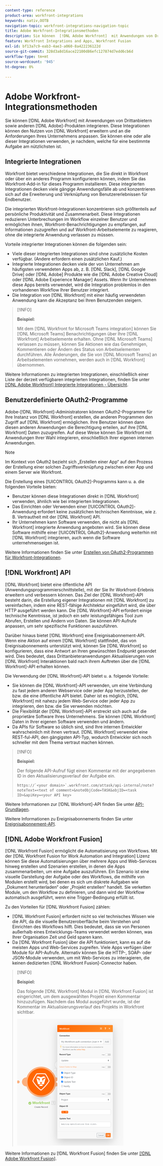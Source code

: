 ```yaml
---
content-type: reference
product-area: workfront-integrations
keywords: nativ,OOTB
navigation-topic: workfront-integrations-navigation-topic
title: Adobe Workfront-Integrationsmethoden
description: Sie können  [!DNL Adobe Workfront]  mit Anwendungen von Drittanbietern integrieren. Durch diese Integrationen kann die Nützlichkeit von  [!DNL Workfront]  erweitert und an die Anforderungen Ihres Unternehmens angepasst werden. Sie können eine oder alle dieser Integrationen verwenden, je nachdem, welche für eine bestimmte Aufgabe am nützlichsten ist.
feature: Workfront Integrations and Apps, Workfront Fusion
exl-id: bf13a7c9-eab3-4ae3-a060-8a422236122d
source-git-commit: 328d3a8d16ace22100d86efc127874d7edd6cb6d
workflow-type: tm+mt
source-wordcount: '945'
ht-degree: 0%

---
```


# Adobe Workfront-Integrationsmethoden

Sie können [!DNL Adobe Workfront] mit Anwendungen von Drittanbietern sowie anderen [!DNL Adobe]-Produkten integrieren. Diese Integrationen können den Nutzen von [!DNL Workfront] erweitern und an die Anforderungen Ihres Unternehmens anpassen. Sie können eine oder alle dieser Integrationen verwenden, je nachdem, welche für eine bestimmte Aufgabe am nützlichsten ist.

## Integrierte Integrationen

Workfront bietet verschiedene Integrationen, die Sie direkt in Workfront oder über ein anderes Programm konfigurieren können, indem Sie das Workfront-Add-in für dieses Programm installieren. Diese integrierten Integrationen decken viele gängige Anwendungsfälle ab und konzentrieren sich auf die Erweiterung und Verknüpfung von Benutzererlebnissen für Endbenutzer.

Die integrierten Workfront-Integrationen konzentrieren sich größtenteils auf persönliche Produktivität und Zusammenarbeit. Diese Integrationen reduzieren Unterbrechungen im Workflow einzelner Benutzer und ermöglichen ihnen, Workfront-Benachrichtigungen zu empfangen, auf Informationen zuzugreifen und auf Workfront-Arbeitselemente zu reagieren, ohne die integrierte Anwendung verlassen zu müssen.

Vorteile integrierter Integrationen können die folgenden sein:

* Viele dieser integrierten Integrationen sind ohne zusätzliche Kosten verfügbar. (Andere erfordern einen zusätzlichen Kauf.)
* Integrierte Integrationen decken viele der von Unternehmen am häufigsten verwendeten Apps ab, z. B. [!DNL Slack], [!DNL Google Drive] oder [!DNL Adobe] Produkte wie die [!DNL Adobe Creative Cloud] oder [!DNL Adobe Experience Manager] Assets. Wenn Ihr Unternehmen diese Apps bereits verwendet, wird die Integration problemlos in den vorhandenen Workflow Ihrer Benutzer integriert.
* Die Integration von [!DNL Workfront] mit einer häufig verwendeten Anwendung kann die Akzeptanz bei Ihren Benutzenden steigern.

>[!INFO]
>
>**Beispiel:**
>
>Mit dem [!DNL Workfront for Microsoft Teams integration] können Sie [!DNL Microsoft Teams] Benachrichtigungen über Ihre [!DNL Workfront] Arbeitselemente erhalten. Ohne [!DNL Microsoft Teams] verlassen zu müssen, können Sie Aktionen wie das Genehmigen, Kommentieren oder Ändern des Status von Arbeitselementen durchführen. Alle Änderungen, die Sie von [!DNL Microsoft Teams] an Arbeitselementen vornehmen, werden auch in [!DNL Workfront] übernommen.

Weitere Informationen zu integrierten Integrationen, einschließlich einer Liste der derzeit verfügbaren integrierten Integrationen, finden Sie unter [[!DNL Adobe Workfront] Integrierte Integrationen - Übersicht](../workfront-integrations-and-apps/built-in-integrations-non-admin.md).

## Benutzerdefinierte OAuth2-Programme

Adobe-[!DNL Workfront]-Administratoren können OAuth2-Programme für Ihre Instanz von [!DNL Workfront] erstellen, die anderen Programmen den Zugriff auf [!DNL Workfront] ermöglichen. Ihre Benutzer können dann diesen anderen Anwendungen die Berechtigung erteilen, auf ihre [!DNL Workfront] Daten zuzugreifen. Auf diese Weise können Sie Workfront mit Anwendungen Ihrer Wahl integrieren, einschließlich Ihrer eigenen internen Anwendungen.

>[!NOTE]
>
>Im Kontext von OAuth2 bezieht sich „Erstellen einer App“ auf den Prozess der Erstellung einer solchen Zugriffsverknüpfung zwischen einer App und einem Server wie Workfront.

Die Erstellung eines [!UICONTROL OAuth2]-Programms kann u. a. die folgenden Vorteile bieten:

* Benutzer können diese Integrationen direkt in [!DNL Workfront] verwenden, ähnlich wie bei integrierten Integrationen.
* Das Einrichten oder Verwenden einer [!UICONTROL OAuth2]-Anwendung erfordert keine zusätzlichen technischen Kenntnisse, wie z. B. Vertrautheit mit der [!DNL Workfront] API.
* Ihr Unternehmen kann Software verwenden, die nicht als [!DNL Workfront] integrierte Anwendung angeboten wird. Sie können diese Software mithilfe einer [!UICONTROL OAuth2]-Anwendung weiterhin mit [!DNL Workfront] integrieren, auch wenn die Software unternehmenseigen ist.

Weitere Informationen finden Sie unter [Erstellen von OAuth2-Programmen für Workfront-Integrationen](../administration-and-setup/configure-integrations/create-oauth-application.md).

## [!DNL Workfront] API

[!DNL Workfront] bietet eine öffentliche API (Anwendungsprogrammierschnittstelle), mit der Sie Ihr Workfront-Erlebnis erweitern und verbessern können. Das Ziel der [!DNL Workfront]-API besteht darin, die Erstellung eigener Integrationen mit [!DNL Workfront] zu vereinfachen, indem eine REST-fähige Architektur eingeführt wird, die über HTTP ausgeführt werden kann. Die [!DNL Workfront]-API erfordert einige technische Kenntnisse, ist jedoch ein sehr leistungsfähiges Tool zum Abrufen, Erstellen und Ändern von Daten. Sie können API-Aufrufe anpassen, um sehr spezifische Funktionen auszuführen.

Darüber hinaus bietet [!DNL Workfront] eine Ereignisabonnement-API. Wenn eine Aktion auf einem [!DNL Workfront] stattfindet, das von Ereignisabonnements unterstützt wird, können Sie [!DNL Workfront] so konfigurieren, dass eine Antwort an Ihren gewünschten Endpunkt gesendet wird. Dies bedeutet, dass Drittanbieteranwendungen Aktualisierungen von [!DNL Workfront] Interaktionen bald nach ihrem Auftreten über die [!DNL Workfront]-API erhalten können.

Die Verwendung der [!DNL Workfront]-API bietet u. a. folgende Vorteile:

* Sie können die [!DNL Workfront]-API verwenden, um eine Verbindung zu fast jedem anderen Webservice oder jeder App herzustellen, der bzw. die eine öffentliche API bietet. Daher ist es möglich, [!DNL Workfront] mit nahezu jedem Web-Service oder jeder App zu integrieren, den bzw. die Sie verwenden möchten.
* Die Flexibilität der [!DNL Workfront]-API erstreckt sich auch auf die proprietäre Software Ihres Unternehmens. Sie können [!DNL Workfront] Daten in Ihrer eigenen Software verwenden und ändern.
* Da APIs für Software so üblich sind, sind Ihre internen Entwickler wahrscheinlich mit ihnen vertraut. [!DNL Workfront] verwendet eine REST-ful-API, den gängigsten API-Typ, wodurch Entwickler sich noch schneller mit dem Thema vertraut machen können.

>[!INFO]
>
>**Beispiel:**
>
>Der folgende API-Aufruf fügt einen Kommentar mit der angegebenen ID in den Aktualisierungsverlauf der Aufgabe ein.
>
>```
>https://`<your domain>`.workfront.com/attask/api-internal/note?noteText=<text of comment>&noteObjCode=TASK&objID=<task ID>&apiKey=<your API key>
>```

Weitere Informationen zur [!DNL Workfront]-API finden Sie unter [API-Grundlagen](../wf-api/general/api-basics.md).

Weitere Informationen zu Ereignisabonnements finden Sie unter [Ereignisabonnement-API](../wf-api/general/event-subs-api.md).

## [!DNL Adobe Workfront Fusion]

[!DNL Workfront Fusion] ermöglicht die Automatisierung von Workflows. Mit der [!DNL Workfront Fusion for Work Automation and Integration] Lizenz können Sie diese Automatisierungen über mehrere Apps und Web-Services hinweg erstellen und Szenarien erstellen, in denen die Apps zusammenarbeiten, um eine Aufgabe auszuführen. Ein Szenario ist eine visuelle Darstellung der Aufgabe oder des Workflows, die mithilfe von Modulen erstellt wird, bei denen es sich um diskrete Aufgaben wie „Dokument herunterladen“ oder „Projekt erstellen“ handelt. Sie verketten Module, um den Workflow zu definieren, und dann wird der Workflow automatisch ausgeführt, wenn eine Trigger-Bedingung erfüllt ist.

Zu den Vorteilen für [!DNL Workfront Fusion] zählen:

* [!DNL Workfront Fusion] erfordert nicht so viel technisches Wissen wie die API, da die visuelle Benutzeroberfläche beim Verstehen und Einrichten des Workflows hilft. Dies bedeutet, dass sie von Personen außerhalb eines Entwicklungs-Teams verwendet werden können, was Ihrer Organisation Zeit und Geld sparen kann.
* Da [!DNL Workfront Fusion] über die API funktioniert, kann es auf die meisten Apps und Web-Services zugreifen. Viele Apps verfügen über Module für API-Aufrufe. Alternativ können Sie die HTTP-, SOAP- oder JSON-Module verwenden, um mit Web-Services zu interagieren, die keinen dedizierten [!DNL Workfront Fusion]-Connector haben.

>[!INFO]
>
>**Beispiel:**
>
>Das folgende [!DNL Workfront] Modul in [!DNL Workfront Fusion] ist eingerichtet, um dem ausgewählten Projekt einen Kommentar hinzuzufügen. Nachdem das Modul ausgeführt wurde, ist der Kommentar im Aktualisierungsverlauf des Projekts in Workfront sichtbar.
>
>![](assets/fusion-example-comment-350x416.png)

Weitere Informationen zu [!DNL Workfront Fusion] finden Sie unter [[!DNL Adobe Workfront Fusion]](../workfront-fusion/workfront-fusion-2.md).
